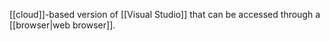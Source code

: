 [[cloud]]-based version of [[Visual Studio]] that can be accessed through a [[browser|web browser]].